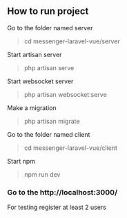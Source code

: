 ## How to run project

Go to the folder named server
> cd messenger-laravel-vue/server

Start artisan server
> php artisan serve

Start websocket server
> php artisan websocket:serve

Make a migration
> php artisan migrate

Go to the folder named client
> cd messenger-laravel-vue/client

Start npm
> npm run dev

### Go to the http://localhost:3000/

For testing register at least 2 users